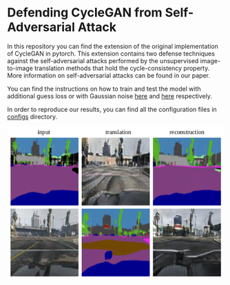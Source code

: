 

# Defending CycleGAN from Self-Adversarial Attack

In this repository you can find the extension of the original 
implementation of CycleGAN in pytorch. This extension contains 
two defense techniques against the self-adversarial attacks 
performed by the unsupervised image-to-image translation methods 
that hold the cycle-consistency property. 
More information on self-adversarial attacks can be found in 
our paper. 

You can find the instructions on how to train and test the model 
with additional guess loss or with Gaussian noise 
[here](docs/howto_guess.md) and [here](docs/howto_noisy.md) 
respectively.

In order to reproduce our results, you can find all the configuration
 files in [configs](configs) directory.
 
<img src='imgs/gta2segm_guess.png' align="center" width=800>



